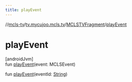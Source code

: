 ```yaml
---
title: playEvent
---
```

//[mcls-tv](../../../index.html)/[tv.mycujoo.mcls.tv](../index.html)/[MCLSTVFragment](index.html)/[playEvent](play-event.html)



# playEvent



[androidJvm]\
fun [playEvent](play-event.html)(event: MCLSEvent)

fun [playEvent](play-event.html)(eventId: [String](https://kotlinlang.org/api/latest/jvm/stdlib/kotlin/-string/index.html))





